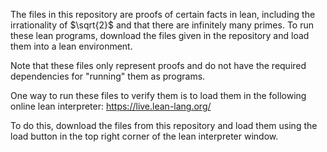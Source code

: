 The files in this repository are proofs of certain facts in lean, including the irrationality of $\sqrt{2}$ and that there are infinitely many primes. To run these lean programs, download the files given in the repository and load them into a lean environment.

Note that these files only represent proofs and do not have the required dependencies for "running" them as programs.

One way to run these files to verify them is to load them in the following online lean interpreter: https://live.lean-lang.org/

To do this, download the files from this repository and load them using the load button in the top right corner of the lean interpreter window.
